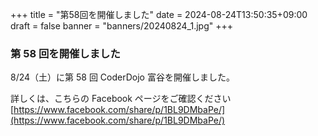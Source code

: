+++
title = "第58回を開催しました"
date = 2024-08-24T13:50:35+09:00
draft = false
banner = "banners/20240824_1.jpg"
+++

### 第 58 回を開催しました

8/24（土）に第 58 回 CoderDojo 富谷を開催しました。
    
詳しくは、こちらの Facebook ページをご確認ください[https://www.facebook.com/share/p/1BL9DMbaPe/](https://www.facebook.com/share/p/1BL9DMbaPe/)

